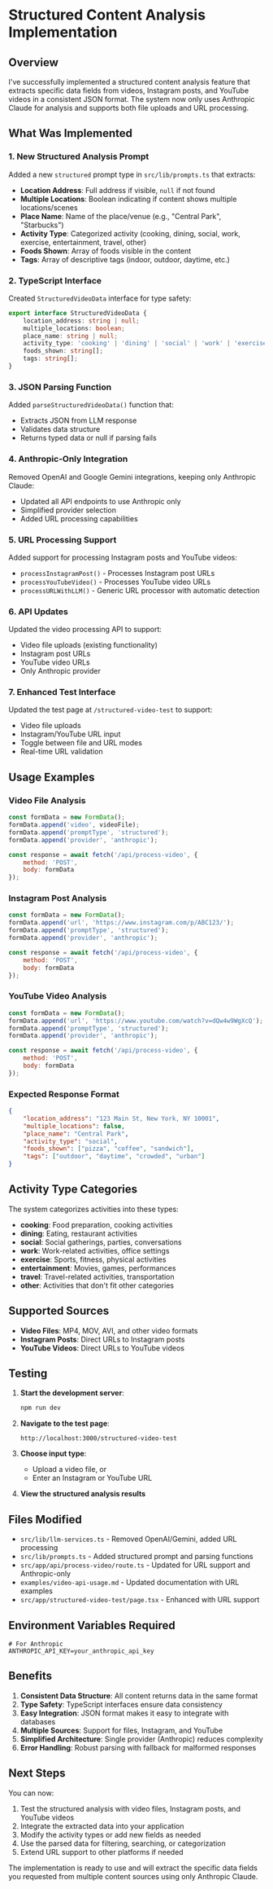 # Structured Content Analysis Implementation

## Overview

I've successfully implemented a structured content analysis feature that extracts specific data fields from videos, Instagram posts, and YouTube videos in a consistent JSON format. The system now only uses Anthropic Claude for analysis and supports both file uploads and URL processing.

## What Was Implemented

### 1. New Structured Analysis Prompt

Added a new `structured` prompt type in `src/lib/prompts.ts` that extracts:

- **Location Address**: Full address if visible, `null` if not found
- **Multiple Locations**: Boolean indicating if content shows multiple locations/scenes
- **Place Name**: Name of the place/venue (e.g., "Central Park", "Starbucks")
- **Activity Type**: Categorized activity (cooking, dining, social, work, exercise, entertainment, travel, other)
- **Foods Shown**: Array of foods visible in the content
- **Tags**: Array of descriptive tags (indoor, outdoor, daytime, etc.)

### 2. TypeScript Interface

Created `StructuredVideoData` interface for type safety:

```typescript
export interface StructuredVideoData {
    location_address: string | null;
    multiple_locations: boolean;
    place_name: string | null;
    activity_type: 'cooking' | 'dining' | 'social' | 'work' | 'exercise' | 'entertainment' | 'travel' | 'other';
    foods_shown: string[];
    tags: string[];
}
```

### 3. JSON Parsing Function

Added `parseStructuredVideoData()` function that:
- Extracts JSON from LLM response
- Validates data structure
- Returns typed data or null if parsing fails

### 4. Anthropic-Only Integration

Removed OpenAI and Google Gemini integrations, keeping only Anthropic Claude:
- Updated all API endpoints to use Anthropic only
- Simplified provider selection
- Added URL processing capabilities

### 5. URL Processing Support

Added support for processing Instagram posts and YouTube videos:
- `processInstagramPost()` - Processes Instagram post URLs
- `processYouTubeVideo()` - Processes YouTube video URLs
- `processURLWithLLM()` - Generic URL processor with automatic detection

### 6. API Updates

Updated the video processing API to support:
- Video file uploads (existing functionality)
- Instagram post URLs
- YouTube video URLs
- Only Anthropic provider

### 7. Enhanced Test Interface

Updated the test page at `/structured-video-test` to support:
- Video file uploads
- Instagram/YouTube URL input
- Toggle between file and URL modes
- Real-time URL validation

## Usage Examples

### Video File Analysis

```javascript
const formData = new FormData();
formData.append('video', videoFile);
formData.append('promptType', 'structured');
formData.append('provider', 'anthropic');

const response = await fetch('/api/process-video', {
    method: 'POST',
    body: formData
});
```

### Instagram Post Analysis

```javascript
const formData = new FormData();
formData.append('url', 'https://www.instagram.com/p/ABC123/');
formData.append('promptType', 'structured');
formData.append('provider', 'anthropic');

const response = await fetch('/api/process-video', {
    method: 'POST',
    body: formData
});
```

### YouTube Video Analysis

```javascript
const formData = new FormData();
formData.append('url', 'https://www.youtube.com/watch?v=dQw4w9WgXcQ');
formData.append('promptType', 'structured');
formData.append('provider', 'anthropic');

const response = await fetch('/api/process-video', {
    method: 'POST',
    body: formData
});
```

### Expected Response Format

```json
{
    "location_address": "123 Main St, New York, NY 10001",
    "multiple_locations": false,
    "place_name": "Central Park",
    "activity_type": "social",
    "foods_shown": ["pizza", "coffee", "sandwich"],
    "tags": ["outdoor", "daytime", "crowded", "urban"]
}
```

## Activity Type Categories

The system categorizes activities into these types:
- **cooking**: Food preparation, cooking activities
- **dining**: Eating, restaurant activities
- **social**: Social gatherings, parties, conversations
- **work**: Work-related activities, office settings
- **exercise**: Sports, fitness, physical activities
- **entertainment**: Movies, games, performances
- **travel**: Travel-related activities, transportation
- **other**: Activities that don't fit other categories

## Supported Sources

- **Video Files**: MP4, MOV, AVI, and other video formats
- **Instagram Posts**: Direct URLs to Instagram posts
- **YouTube Videos**: Direct URLs to YouTube videos

## Testing

1. **Start the development server**:
   ```bash
   npm run dev
   ```

2. **Navigate to the test page**:
   ```
   http://localhost:3000/structured-video-test
   ```

3. **Choose input type**:
   - Upload a video file, or
   - Enter an Instagram or YouTube URL

4. **View the structured analysis results**

## Files Modified

- `src/lib/llm-services.ts` - Removed OpenAI/Gemini, added URL processing
- `src/lib/prompts.ts` - Added structured prompt and parsing functions
- `src/app/api/process-video/route.ts` - Updated for URL support and Anthropic-only
- `examples/video-api-usage.md` - Updated documentation with URL examples
- `src/app/structured-video-test/page.tsx` - Enhanced with URL support

## Environment Variables Required

```env
# For Anthropic
ANTHROPIC_API_KEY=your_anthropic_api_key
```

## Benefits

1. **Consistent Data Structure**: All content returns data in the same format
2. **Type Safety**: TypeScript interfaces ensure data consistency
3. **Easy Integration**: JSON format makes it easy to integrate with databases
4. **Multiple Sources**: Support for files, Instagram, and YouTube
5. **Simplified Architecture**: Single provider (Anthropic) reduces complexity
6. **Error Handling**: Robust parsing with fallback for malformed responses

## Next Steps

You can now:
1. Test the structured analysis with video files, Instagram posts, and YouTube videos
2. Integrate the extracted data into your application
3. Modify the activity types or add new fields as needed
4. Use the parsed data for filtering, searching, or categorization
5. Extend URL support to other platforms if needed

The implementation is ready to use and will extract the specific data fields you requested from multiple content sources using only Anthropic Claude. 